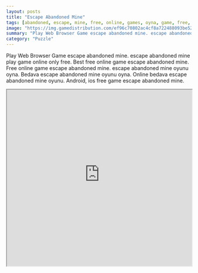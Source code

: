 ```yaml
---
layout: posts
title: "Escape Abandoned Mine"
tags: [abandoned, escape, mine, free, online, games, oyna, game, free, games, play, play, games]
image: "https://img.gamedistribution.com/ef96c70802ac4cf8a722488093be529f.jpg"
summary: "Play Web Browser Game escape abandoned mine. escape abandoned mine play game online only free. Best free online game escape abandoned mine. Free online game escape abandoned mine. escape abandoned mine oyunu oyna. Bedava escape abandoned mine oyunu oyna. Online bedava escape abandoned mine oyunu. Android, ios free game escape abandoned mine."
category: "Puzzle"
---
```


Play Web Browser Game escape abandoned mine. escape abandoned mine play game online only free. Best free online game escape abandoned mine. Free online game escape abandoned mine. escape abandoned mine oyunu oyna. Bedava escape abandoned mine oyunu oyna. Online bedava escape abandoned mine oyunu. Android, ios free game escape abandoned mine.

<iframe width="100%" height="480px;" src="https://flash.gamedistribution.com?game=ef96c70802ac4cf8a722488093be529f"></iframe>